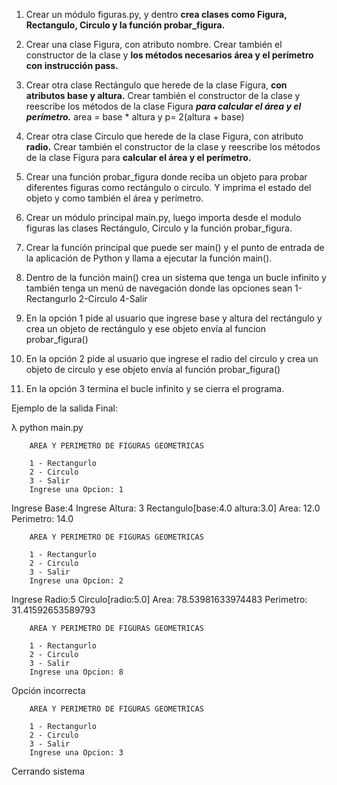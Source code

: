 1) Crear un módulo figuras.py, y dentro **crea clases como Figura,
   Rectangulo, Circulo y la función probar_figura.**

2) Crear una clase Figura, con atributo nombre. Crear también el constructor de la clase y
   **los métodos necesarios área y el perímetro con instrucción pass.**

3) Crear otra clase Rectángulo que herede de la clase Figura, **con atributos base y altura.**
   Crear también el constructor de la clase y reescribe los métodos de la clase Figura
   _**para calcular el área y el perímetro.**_ area = base * altura y p= 2(altura + base)

4) Crear otra clase Circulo que herede de la clase Figura, con atributo **radio.**
   Crear también el constructor de la clase y reescribe los métodos de la clase
   Figura para **calcular el área y el perímetro.**

5) Crear una función probar_figura donde reciba un objeto para probar diferentes
   figuras como rectángulo o circulo. Y imprima el estado del objeto y como también el área y perímetro.

6) Crear un módulo principal main.py, luego importa desde el modulo figuras
   las clases Rectángulo, Circulo y la función probar_figura.

7) Crear la función principal que puede ser main() y el punto de entrada de la aplicación
   de Python y llama a ejecutar la función main().

8) Dentro de la función main() crea un sistema que tenga un bucle infinito y
   también tenga un menú de navegación donde las opciones sean 1-Rectangurlo 2-Circulo 4-Salir

9) En la opción 1 pide al usuario que ingrese base y altura del rectángulo y
   crea un objeto de rectángulo y ese objeto envía al funcion probar_figura()

10) En la opción 2 pide al usuario que ingrese el radio del circulo y crea un
    objeto de circulo y ese objeto envía al función probar_figura()

11) En la opción 3 termina el bucle infinito y se cierra el programa.

Ejemplo de la salida Final:

λ python main.py

        AREA Y PERIMETRO DE FIGURAS GEOMETRICAS
 
        1 - Rectangurlo
        2 - Circulo
        3 - Salir
        Ingrese una Opcion: 1

Ingrese Base:4
Ingrese Altura: 3
Rectangulo[base:4.0 altura:3.0]
Area:  12.0
Perimetro:  14.0

        AREA Y PERIMETRO DE FIGURAS GEOMETRICAS
 
        1 - Rectangurlo
        2 - Circulo
        3 - Salir
        Ingrese una Opcion: 2

Ingrese Radio:5
Circulo[radio:5.0]
Area:  78.53981633974483
Perimetro:  31.41592653589793

        AREA Y PERIMETRO DE FIGURAS GEOMETRICAS
 
        1 - Rectangurlo
        2 - Circulo
        3 - Salir
        Ingrese una Opcion: 8

Opción incorrecta

        AREA Y PERIMETRO DE FIGURAS GEOMETRICAS
 
        1 - Rectangurlo
        2 - Circulo
        3 - Salir
        Ingrese una Opcion: 3

Cerrando sistema